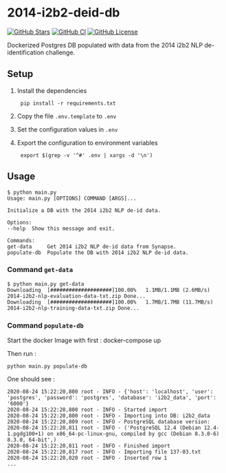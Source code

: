 # 2014-i2b2-deid-db

[![GitHub Stars](https://img.shields.io/github/stars/data2health/2014-i2b2-deid-db.svg?color=94398d&labelColor=555555&logoColor=ffffff&style=for-the-badge&logo=github)](https://github.com/data2health/2014-i2b2-deid-db)
[![GitHub CI](https://img.shields.io/github/workflow/status/data2health/2014-i2b2-deid-db/ci.svg?color=94398d&labelColor=555555&logoColor=ffffff&style=for-the-badge&logo=github)](https://github.com/data2health/2014-i2b2-deid-db)
[![GitHub License](https://img.shields.io/github/license/data2health/2014-i2b2-deid-db.svg?color=94398d&labelColor=555555&logoColor=ffffff&style=for-the-badge&logo=github)](https://github.com/data2health/2014-i2b2-deid-db)

Dockerized Postgres DB populated with data from the 2014 i2b2 NLP
de-identification challenge.

## Setup

1. Install the dependencies

        pip install -r requirements.txt

2. Copy the file `.env.template` to `.env`
3. Set the configuration values in `.env`
4. Export the configuration to environment variables

        export $(grep -v '^#' .env | xargs -d '\n')

## Usage

    $ python main.py
    Usage: main.py [OPTIONS] COMMAND [ARGS]...

    Initialize a DB with the 2014 i2b2 NLP de-id data.

    Options:
    --help  Show this message and exit.

    Commands:
    get-data     Get 2014 i2b2 NLP de-id data from Synapse.
    populate-db  Populate the DB with 2014 i2b2 NLP de-id data.


### Command `get-data`

    $ python main.py get-data
    Downloading  [####################]100.00%   1.1MB/1.1MB (2.6MB/s) 2014-i2b2-nlp-evaluation-data-txt.zip Done...
    Downloading  [####################]100.00%   1.7MB/1.7MB (11.7MB/s) 2014-i2b2-nlp-training-data-txt.zip Done...

### Command `populate-db`

Start the docker Image with first :
    docker-compose up

Then run :

    python main.py populate-db

 One should see :

    2020-08-24 15:22:20,800 root - INFO - {'host': 'localhost', 'user': 'postgres', 'password': 'postgres', 'database': 'i2b2_data', 'port': '6000'}
    2020-08-24 15:22:20,800 root - INFO - Started import 
    2020-08-24 15:22:20,800 root - INFO - Importing into DB: i2b2_data
    2020-08-24 15:22:20,809 root - INFO - PostgreSQL database version:
    2020-08-24 15:22:20,811 root - INFO - ('PostgreSQL 12.4 (Debian 12.4-1.pgdg100+1) on x86_64-pc-linux-gnu, compiled by gcc (Debian 8.3.0-6) 8.3.0, 64-bit',)
    2020-08-24 15:22:20,811 root - INFO - Finished import 
    2020-08-24 15:22:20,817 root - INFO - Importing file 137-03.txt
    2020-08-24 15:22:20,820 root - INFO - Inserted row 1 
    ...

